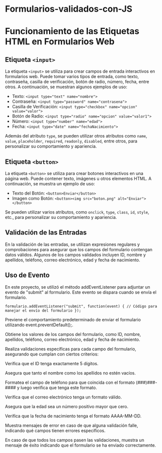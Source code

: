 # Formularios-validados-con-JS

# Funcionamiento de las Etiquetas HTML en Formularios Web



## Etiqueta `<input>`

La etiqueta `<input>` se utiliza para crear campos de entrada interactivos en formularios web. Puede tomar varios tipos de entrada, como texto, contraseña, casilla de verificación, botón de radio, número, fecha, entre otros. A continuación, se muestran algunos ejemplos de uso:

- Texto: `<input type="text" name="nombre">`
- Contraseña: `<input type="password" name="contrasena">`
- Casilla de Verificación: `<input type="checkbox" name="opcion" value="valor">`
- Botón de Radio: `<input type="radio" name="opcion" value="valor1">`
- Número: `<input type="number" name="edad">`
- Fecha: `<input type="date" name="fechaNacimiento">`

Además del atributo `type`, se pueden utilizar otros atributos como `name`, `value`, `placeholder`, `required`, `readonly`, `disabled`, entre otros, para personalizar su comportamiento y apariencia.

## Etiqueta `<button>`

La etiqueta `<button>` se utiliza para crear botones interactivos en una página web. Puede contener texto, imágenes u otros elementos HTML. A continuación, se muestra un ejemplo de uso:

- Texto del Botón: `<button>Enviar</button>`
- Imagen como Botón: `<button><img src="boton.png" alt="Enviar"></button>`

Se pueden utilizar varios atributos, como `onclick`, `type`, `class`, `id`, `style`, etc., para personalizar su comportamiento y apariencia.

## Validación de las Entradas

En la validación de las entradas, se utilizan expresiones regulares y comprobaciones para asegurar que los campos del formulario contengan datos válidos. Algunos de los campos validados incluyen ID, nombre y apellidos, teléfono, correo electrónico, edad y fecha de nacimiento.

## Uso de Evento

En este proyecto, se utilizó el método addEventListener para adjuntar un evento de "submit" al formulario. Este evento se dispara cuando se envía el formulario.

`formulario.addEventListener("submit", function(event) {
    // Código para manejar el envío del formulario
});`

Previene el comportamiento predeterminado de enviar el formulario utilizando event.preventDefault();.

Obtiene los valores de los campos del formulario, como ID, nombre, apellidos, teléfono, correo electrónico, edad y fecha de nacimiento.

Realiza validaciones específicas para cada campo del formulario, asegurando que cumplan con ciertos criterios:

Verifica que el ID tenga exactamente 5 dígitos.

Asegura que tanto el nombre como los apellidos no estén vacíos.

Formatea el campo de teléfono para que coincida con el formato (###)###-#### y luego verifica que tenga este formato.

Verifica que el correo electrónico tenga un formato válido.

Asegura que la edad sea un número positivo mayor que cero.

Verifica que la fecha de nacimiento tenga el formato AAAA-MM-DD.

Muestra mensajes de error en caso de que alguna validación falle, indicando qué campos tienen errores específicos.

En caso de que todos los campos pasen las validaciones, muestra un mensaje de éxito indicando que el formulario se ha enviado correctamente.



